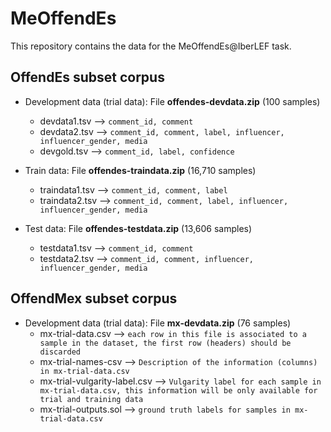 # MeOffendEs

This repository contains the data for the MeOffendEs@IberLEF task.

## OffendEs subset corpus

- Development data (trial data): File **offendes-devdata.zip** (100 samples)
  * devdata1.tsv --> `comment_id, comment`
  * devdata2.tsv --> `comment_id, comment, label, influencer, influencer_gender, media`
  * devgold.tsv --> `comment_id, label, confidence`

- Train data: File **offendes-traindata.zip** (16,710 samples)
  * traindata1.tsv --> `comment_id, comment, label`
  * traindata2.tsv --> `comment_id, comment, label, influencer, influencer_gender, media`

- Test data: File **offendes-testdata.zip** (13,606 samples)
  * testdata1.tsv --> `comment_id, comment`
  * testdata2.tsv --> `comment_id, comment, influencer, influencer_gender, media`
  
## OffendMex subset corpus

- Development data (trial data): File **mx-devdata.zip** (76 samples)
  * mx-trial-data.csv --> `each row in this file is associated to a sample in the dataset, the first row (headers) should be discarded`
  * mx-trial-names-csv  --> `Description of the information (columns) in mx-trial-data.csv`
  * mx-trial-vulgarity-label.csv  --> `Vulgarity label for each sample in mx-trial-data.csv, this information will be only available for trial and training data`
  * mx-trial-outputs.sol --> `ground truth labels for samples in mx-trial-data.csv`
